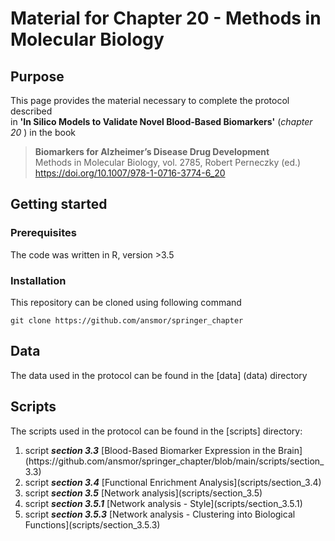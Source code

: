 # Material for Chapter 20 - Methods in Molecular Biology

## Purpose
This page provides the material necessary to complete the protocol described <br>
in <strong>'In Silico Models to Validate Novel Blood-Based Biomarkers'</strong> (<em>chapter 20 </em>) in the book <br>
><strong>Biomarkers for Alzheimer’s Disease Drug Development</strong><br>
Methods in Molecular Biology, vol. 2785, Robert Perneczky (ed.) <br>
https://doi.org/10.1007/978-1-0716-3774-6_20

## Getting started

### Prerequisites
The code was written in R, version >3.5

### Installation
This repository can be cloned using following command <br>
```
git clone https://github.com/ansmor/springer_chapter
```

## Data
The data used in the protocol can be found in the [data] (data) directory

## Scripts
The scripts used in the protocol can be found in the [scripts] directory:
<ol>
  <li>script <strong><em>section 3.3</em></strong> [Blood-Based Biomarker Expression in the Brain](https://github.com/ansmor/springer_chapter/blob/main/scripts/section_3.3) </li>
  <li>script <strong><em>section 3.4</em></strong> [Functional Enrichment Analysis](scripts/section_3.4)</li>
  <li>script <strong><em>section 3.5</em></strong> [Network analysis](scripts/section_3.5)</li>
  <li>script <strong><em>section 3.5.1</em></strong> [Network analysis - Style](scripts/section_3.5.1)</li>
  <li>script <strong><em>section 3.5.3</em></strong> [Network analysis - Clustering into Biological Functions](scripts/section_3.5.3)</li>
</ol>
